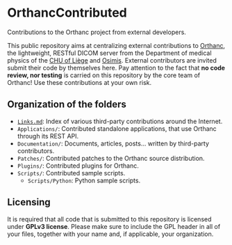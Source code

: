 OrthancContributed
==================

Contributions to the Orthanc project from external developers.

This public repository aims at centralizing external contributions to [Orthanc](https://www.orthanc-server.com/), the lightweight, RESTful DICOM server from the Department of medical physics of the [CHU of Liège](http://www.chuliege.be/)
and [Osimis](https://osimis.io/). External contributors are invited submit their code by themselves here. Pay attention to the fact that **no code review, nor testing** is carried on this repository by the core team of Orthanc! Use these contributions at your own risk.

Organization of the folders
---------------------------

* [`Links.md`](./Links.md): Index of various third-party contributions around the Internet.
* `Applications/`: Contributed standalone applications, that use Orthanc through its REST API.
* `Documentation/`: Documents, articles, posts... written by third-party contributors.
* `Patches/`: Contributed patches to the Orthanc source distribution.
* `Plugins/`: Contributed plugins for Orthanc.
* `Scripts/`: Contributed sample scripts.
  * `Scripts/Python`: Python sample scripts.

Licensing
---------

It is required that all code that is submitted to this repository is licensed under **GPLv3 license**. Please make sure to include the GPL header in all of your files, together with your name and, if applicable, your organization.
